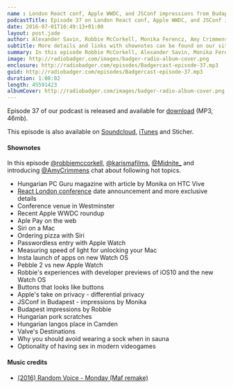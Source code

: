 ```yaml
---
name : London React conf, Apple WWDC, and JSConf impressions from Budapest
podcastTitle: Episode 37 on London React conf, Apple WWDC, and JSConf impressions from Budapest
date: 2016-07-01T10:49:13+01:00
layout: post.jade
author: Alexander Savin, Robbie McCorkell, Monika Ferencz, Amy Crimmens
subtitle: More details and links with shownotes can be found on our site http://www.radiobadger.com
summary: In this episode Robbie McCorkell, Alexander Savin, Monika Ferencz and introducing Amy Crimmens talk about details on the upcoming React London conference, recent Apple WWDC impressions, Pebble 2 vs upcoming new Apple Watch, differential privacy, impressions on JSConf in Budapest, impressions on Budapest in general, Valve's Destinations VR and optionality of having sex in modern videogames . More details and links with shownotes can be found on our site http://www.radiobadger.com This episode is once again recorded in a cozy shed next to the Old Street roundabout in London.
image: http://radiobadger.com/images/badger-radio-album-cover.png
enclosure: http://radiobadger.com/episodes/Badgercast-episode-37.mp3
guid: http://radiobadger.com/episodes/Badgercast-episode-37.mp3
duration: 1:08:02
length: 45591423
albumCover: http://radiobadger.com/images/badger-radio-album-cover.png
---
```


Episode 37 of our podcast is released and available for [download](http://radiobadger.com/episodes/Badgercast-episode-37.mp3) (MP3, 46mb).

This episode is also available on [Soundcloud](https://soundcloud.com/radiobadger/radio-badger-episode-37-london-react-jsconf-budapest), [iTunes](https://itunes.apple.com/gb/podcast/radio-badger-tech-podcast/id918884643?mt=2) and Sticher.

#### Shownotes

In this episode [@robbiemccorkell](https://twitter.com/robbiemccorkell), [@karismafilms](https://twitter.com/karismafilms), [@Midnite_](https://twitter.com/Midnite_) and introducing [@AmyCrimmens](https://twitter.com/AmyCrimmens) chat about following hot topics.

* Hungarian PC Guru magazine with article by Monika on HTC Vive
* [React London conference](http://react.london) date announcement and more exclusive details
* Conference venue in Westminster
* Recent Apple WWDC roundup
* Aple Pay on the web
* Siri on a Mac
* Ordering pizza with Siri
* Passwordless entry with Apple Watch
* Measuring speed of light for unlocking your Mac
* Insta launch of apps on new Watch OS
* Pebble 2 vs new Apple Watch
* Robbie's experiences with developer previews of iOS10 and the new Watch OS
* Buttons that looks like buttons
* Apple's take on privacy - differential privacy
* JSConf in Budapest - impressions by Monika
* Budapest impressions by Robbie
* Hungarian pork scratches
* Hungarian langos place in Camden
* Valve's Destinations
* Why you should avoid wearing a sock when in sauna
* Optionality of having sex in modern videogames

#### Music credits

* [(2016) Random Voice - Monday (Maf remake)](https://soundcloud.com/maf464/random-voice-monday-maf-remake)

